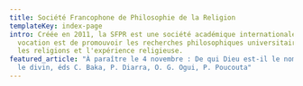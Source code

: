 ```yaml
---
title: Société Francophone de Philosophie de la Religion
templateKey: index-page
intro: Créée en 2011, la SFPR est une société académique internationale dont la
  vocation est de promouvoir les recherches philosophiques universitaires sur
  les religions et l'expérience religieuse.
featured_article: "À paraître le 4 novembre : De qui Dieu est-il le nom ? Penser
  le divin, éds C. Baka, P. Diarra, O. G. Ogui, P. Poucouta"
---
```


